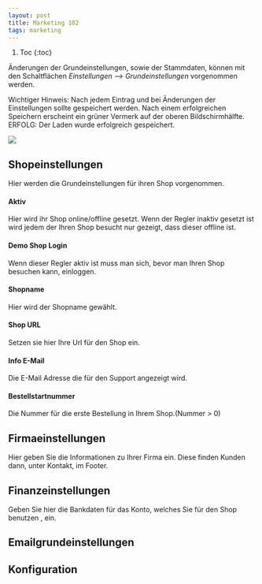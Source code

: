 ```yaml
---
layout: post
title: Marketing 102
tags: marketing
---
```

1. Toc
 {:toc}

Änderungen der Grundeinstellungen, sowie der Stammdaten, können mit den Schaltflächen *Einstellungen --> Grundeinstellungen* vorgenommen werden.

Wichtiger Hinweis:
Nach jedem Eintrag und bei Änderungen der Einstellungen sollte gespeichert werden. Nach einem erfolgreichen Speichern erscheint ein grüner Vermerk auf der oberen Bildschirmhälfte.
ERFOLG: Der Laden wurde erfolgreich gespeichert.


![](http://g.recordit.co/IOhGP3a4GV.gif)

## Shopeinstellungen
Hier werden die Grundeinstellungen für ihren Shop vorgenommen.

#### Aktiv

Hier wird ihr Shop online/offline gesetzt.
Wenn der Regler inaktiv gesetzt ist wird jedem der Ihren Shop besucht nur gezeigt, dass dieser offline ist.

#### Demo Shop Login

Wenn dieser Regler aktiv ist muss man sich, bevor man Ihren Shop besuchen kann, einloggen.

#### Shopname

Hier wird der Shopname gewählt.

#### Shop URL

Setzen sie hier Ihre Url für den Shop ein.

#### Info E-Mail

Die E-Mail Adresse die für den Support angezeigt wird.

#### Bestellstartnummer

Die Nummer für die erste Bestellung in Ihrem Shop.(Nummer  > 0)

## Firmaeinstellungen

Hier geben Sie die Informationen zu Ihrer Firma ein. Diese finden Kunden dann, unter Kontakt, im Footer.

## Finanzeinstellungen

Geben Sie hier die Bankdaten für das Konto, welches Sie für den Shop benutzen , ein.

## Emailgrundeinstellungen

## Konfiguration
